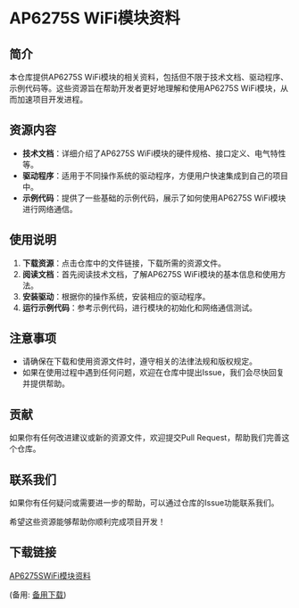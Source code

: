 # AP6275S WiFi模块资料

## 简介
本仓库提供AP6275S WiFi模块的相关资料，包括但不限于技术文档、驱动程序、示例代码等。这些资源旨在帮助开发者更好地理解和使用AP6275S WiFi模块，从而加速项目开发进程。

## 资源内容
- **技术文档**：详细介绍了AP6275S WiFi模块的硬件规格、接口定义、电气特性等。
- **驱动程序**：适用于不同操作系统的驱动程序，方便用户快速集成到自己的项目中。
- **示例代码**：提供了一些基础的示例代码，展示了如何使用AP6275S WiFi模块进行网络通信。

## 使用说明
1. **下载资源**：点击仓库中的文件链接，下载所需的资源文件。
2. **阅读文档**：首先阅读技术文档，了解AP6275S WiFi模块的基本信息和使用方法。
3. **安装驱动**：根据你的操作系统，安装相应的驱动程序。
4. **运行示例代码**：参考示例代码，进行模块的初始化和网络通信测试。

## 注意事项
- 请确保在下载和使用资源文件时，遵守相关的法律法规和版权规定。
- 如果在使用过程中遇到任何问题，欢迎在仓库中提出Issue，我们会尽快回复并提供帮助。

## 贡献
如果你有任何改进建议或新的资源文件，欢迎提交Pull Request，帮助我们完善这个仓库。

## 联系我们
如果你有任何疑问或需要进一步的帮助，可以通过仓库的Issue功能联系我们。

希望这些资源能够帮助你顺利完成项目开发！

## 下载链接
[AP6275SWiFi模块资料](https://pan.quark.cn/s/8139ea3571b8) 

(备用: [备用下载](https://pan.baidu.com/s/1NBlUmMntjcNrXB528hPCwQ?pwd=1234))
